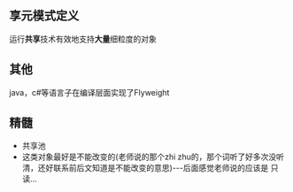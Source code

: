 ## 享元模式定义
运行**共享**技术有效地支持**大量**细粒度的对象


## 其他
java，c#等语言子在编译层面实现了Flyweight

## 精髓
- 共享池
- 这类对象最好是不能改变的(老师说的那个zhi zhu的，那个词听了好多次没听清，还好联系前后文知道是不能改变的意思)---后面感觉老师说的应该是 只读...
